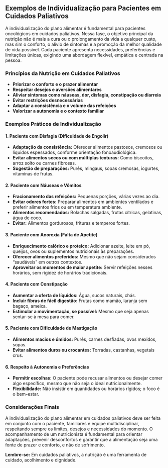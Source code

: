 
## Exemplos de Individualização para Pacientes em Cuidados Paliativos

A individualização do plano alimentar é fundamental para pacientes oncológicos em cuidados paliativos. Nessa fase, o objetivo principal da nutrição não é mais a cura ou o prolongamento da vida a qualquer custo, mas sim o conforto, o alívio de sintomas e a promoção da melhor qualidade de vida possível. Cada paciente apresenta necessidades, preferências e limitações únicas, exigindo uma abordagem flexível, empática e centrada na pessoa.

### Princípios da Nutrição em Cuidados Paliativos

- **Priorizar o conforto e o prazer alimentar**
- **Respeitar desejos e aversões alimentares**
- **Aliviar sintomas como náuseas, dor, disfagia, constipação ou diarreia**
- **Evitar restrições desnecessárias**
- **Adaptar a consistência e o volume das refeições**
- **Valorizar a autonomia e o contexto familiar**

### Exemplos Práticos de Individualização

#### 1. Paciente com Disfagia (Dificuldade de Engolir)

- **Adaptação da consistência:** Oferecer alimentos pastosos, cremosos ou líquidos espessados, conforme orientação fonoaudiológica.
- **Evitar alimentos secos ou com múltiplas texturas:** Como biscoitos, arroz solto ou carnes fibrosas.
- **Sugestão de preparações:** Purês, mingaus, sopas cremosas, iogurtes, vitaminas de frutas.

#### 2. Paciente com Náuseas e Vômitos

- **Fracionamento das refeições:** Pequenas porções, várias vezes ao dia.
- **Evitar odores fortes:** Preparar alimentos em ambientes ventilados e preferir alimentos frios ou em temperatura ambiente.
- **Alimentos recomendados:** Bolachas salgadas, frutas cítricas, gelatinas, água de coco.
- **Evitar:** Alimentos gordurosos, frituras e temperos fortes.

#### 3. Paciente com Anorexia (Falta de Apetite)

- **Enriquecimento calórico e proteico:** Adicionar azeite, leite em pó, queijos, ovos ou suplementos nutricionais às preparações.
- **Oferecer alimentos preferidos:** Mesmo que não sejam considerados “saudáveis” em outros contextos.
- **Aproveitar os momentos de maior apetite:** Servir refeições nesses horários, sem rigidez de horários tradicionais.

#### 4. Paciente com Constipação

- **Aumentar a oferta de líquidos:** Água, sucos naturais, chás.
- **Incluir fibras de fácil digestão:** Frutas como mamão, laranja sem bagaço, ameixa.
- **Estimular a movimentação, se possível:** Mesmo que seja apenas sentar-se à mesa para comer.

#### 5. Paciente com Dificuldade de Mastigação

- **Alimentos macios e úmidos:** Purês, carnes desfiadas, ovos mexidos, sopas.
- **Evitar alimentos duros ou crocantes:** Torradas, castanhas, vegetais crus.

#### 6. Respeito à Autonomia e Preferências

- **Permitir escolhas:** O paciente pode recusar alimentos ou desejar comer algo específico, mesmo que não seja o ideal nutricionalmente.
- **Flexibilidade:** Não insistir em quantidades ou horários rígidos; o foco é o bem-estar.

### Considerações Finais

A individualização do plano alimentar em cuidados paliativos deve ser feita em conjunto com o paciente, familiares e equipe multidisciplinar, respeitando sempre os limites, desejos e necessidades do momento. O acompanhamento de um nutricionista é fundamental para orientar adaptações, prevenir desconfortos e garantir que a alimentação seja uma fonte de prazer e conforto, e não de sofrimento.

**Lembre-se:** Em cuidados paliativos, a nutrição é uma ferramenta de cuidado, acolhimento e dignidade.
```
